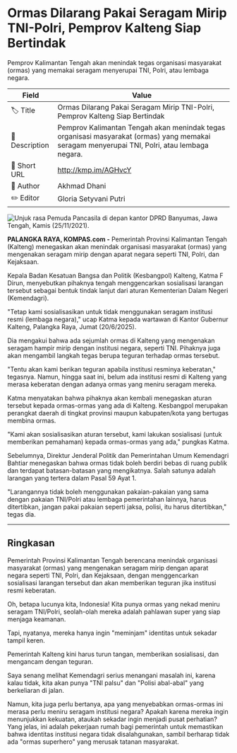 # Ormas Dilarang Pakai Seragam Mirip TNI-Polri, Pemprov Kalteng Siap Bertindak

Pemprov Kalimantan Tengah akan menindak tegas organisasi masyarakat (ormas) yang memakai seragam menyerupai TNI, Polri, atau lembaga negara.

| Field         | Value                                                       |
|---------------|-------------------------------------------------------------|
| 🏷️ Title       | Ormas Dilarang Pakai Seragam Mirip TNI-Polri, Pemprov Kalteng Siap Bertindak |
| 📝 Description | Pemprov Kalimantan Tengah akan menindak tegas organisasi masyarakat (ormas) yang memakai seragam menyerupai TNI, Polri, atau lembaga negara. |
| 🔗 Short URL   | http://kmp.im/AGHvcY |
| 👤 Author      | Akhmad Dhani |
| ✏️ Editor      | Gloria Setyvani Putri |

![Unjuk rasa Pemuda Pancasila di depan kantor DPRD Banyumas, Jawa Tengah, Kamis (25/11/2021).](https://asset.kompas.com/crops/XBYNd_jZ4MPc3Z3xnrsLKYdG0Lg=/0x0:750x500/750x500/data/photo/2025/06/20/68548d6ed8f4f.jpg)

**PALANGKA RAYA, KOMPAS.com -** Pemerintah Provinsi Kalimantan Tengah (Kalteng) menegaskan akan menindak organisasi masyarakat (ormas) yang mengenakan seragam mirip dengan aparat negara seperti TNI, Polri, dan Kejaksaan.

Kepala Badan Kesatuan Bangsa dan Politik (Kesbangpol) Kalteng, Katma F Dirun, menyebutkan pihaknya tengah menggencarkan sosialisasi larangan tersebut sebagai bentuk tindak lanjut dari aturan Kementerian Dalam Negeri (Kemendagri).

"Tetap kami sosialisasikan untuk tidak menggunakan seragam institusi resmi (lembaga negara)," ucap Katma kepada wartawan di Kantor Gubernur Kalteng, Palangka Raya, Jumat (20/6/2025).

Dia mengakui bahwa ada sejumlah ormas di Kalteng yang mengenakan seragam hampir mirip dengan institusi negara, seperti TNI. Pihaknya juga akan mengambil langkah tegas berupa teguran terhadap ormas tersebut.

"Tentu akan kami berikan teguran apabila institusi resminya keberatan," tegasnya. Namun, hingga saat ini, belum ada institusi resmi di Kalteng yang merasa keberatan dengan adanya ormas yang meniru seragam mereka.

Katma menyatakan bahwa pihaknya akan kembali menegaskan aturan tersebut kepada ormas-ormas yang ada di Kalteng. Kesbangpol merupakan perangkat daerah di tingkat provinsi maupun kabupaten/kota yang bertugas membina ormas.

"Kami akan sosialisasikan aturan tersebut, kami lakukan sosialisasi (untuk memberikan pemahaman) kepada ormas-ormas yang ada," pungkas Katma.

Sebelumnya, Direktur Jenderal Politik dan Pemerintahan Umum Kemendagri Bahtiar menegaskan bahwa ormas tidak boleh berdiri bebas di ruang publik dan terdapat batasan-batasan yang mengikatnya. Salah satunya adalah larangan yang tertera dalam Pasal 59 Ayat 1.

"Larangannya tidak boleh menggunakan pakaian-pakaian yang sama dengan pakaian TNI/Polri atau lembaga pemerintahan lainnya, harus ditertibkan, jangan pakai pakaian seperti jaksa, polisi, itu harus ditertibkan," tegas dia.

---
## Ringkasan

Pemerintah Provinsi Kalimantan Tengah berencana menindak organisasi masyarakat (ormas) yang mengenakan seragam mirip dengan aparat negara seperti TNI, Polri, dan Kejaksaan, dengan menggencarkan sosialisasi larangan tersebut dan akan memberikan teguran jika institusi resmi keberatan.



Oh, betapa lucunya kita, Indonesia! Kita punya ormas yang nekad meniru seragam TNI/Polri, seolah-olah mereka adalah pahlawan super yang siap menjaga keamanan.

 Tapi, nyatanya, mereka hanya ingin "meminjam" identitas untuk sekadar tampil keren.

 Pemerintah Kalteng kini harus turun tangan, memberikan sosialisasi, dan mengancam dengan teguran.

 Saya senang melihat Kemendagri serius menangani masalah ini, karena kalau tidak, kita akan punya "TNI palsu" dan "Polisi abal-abal" yang berkeliaran di jalan.

 Namun, kita juga perlu bertanya, apa yang menyebabkan ormas-ormas ini merasa perlu meniru seragam institusi negara? Apakah karena mereka ingin menunjukkan kekuatan, ataukah sekadar ingin menjadi pusat perhatian? Yang jelas, ini adalah pekerjaan rumah bagi pemerintah untuk memastikan bahwa identitas institusi negara tidak disalahgunakan, sambil berharap tidak ada "ormas superhero" yang merusak tatanan masyarakat.
